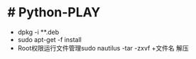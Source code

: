 # # Python-PLAY
- dpkg -i **.deb
- sudo apt-get -f install
- Root权限运行文件管理sudo nautilus
-tar -zxvf +文件名 解压
